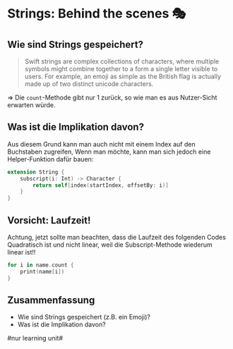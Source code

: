 # Strings: Behind the scenes 🎭

## Wie sind Strings gespeichert?
> Swift strings are complex collections of characters, where multiple symbols might combine together to a form a single letter visible to users. For example, an emoji as simple as the British flag is actually made up of two distinct unicode characters.

=\> Die `count`-Methode gibt nur 1 zurück, so wie man es aus Nutzer-Sicht erwarten würde.

## Was ist die Implikation davon?
Aus diesem Grund kann man auch nicht mit einem Index auf den Buchstaben zugreifen, Wenn man möchte, kann man sich jedoch eine Helper-Funktion dafür bauen:

```swift
extension String {
    subscript(i: Int) -> Character {
        return self[index(startIndex, offsetBy: i)]
    }
}
```

## Vorsicht: Laufzeit!
Achtung, jetzt sollte man beachten, dass die Laufzeit des folgenden Codes Quadratisch ist und nicht linear, weil die Subscript-Methode wiederum linear ist!!

```swift
for i in name.count {
    print(name[i])
}
```

## Zusammenfassung

- Wie sind Strings gespeichert (z.B. ein Emoji)?
- Was ist die Implikation davon?

#nur learning unit#
